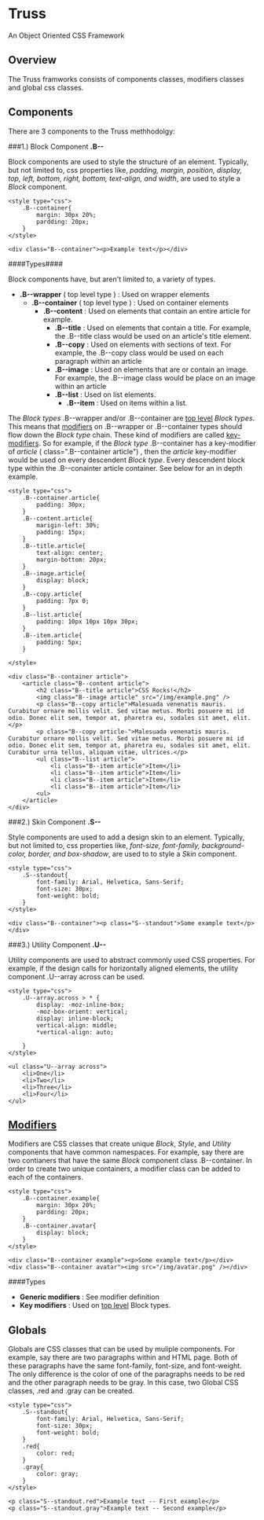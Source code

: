 Truss
=====

An Object Oriented CSS Framework

Overview
--------

The Truss framworks consists of components classes, modifiers classes and global css classes.

Components
----------

There are 3 components to the Truss methhodolgy:

###1.) Block Component **.B--**

Block components are used to style the structure of an element.  Typically, but not limited to, css properties like, *padding, margin, position, display, top, left, bottom, right, bottom, text-align, and width*, are used to style a *Block* component.

	<style type="css">
		.B--container{
			margin: 30px 20%;
			pardding: 20px;
		}
	</style>

	<div class="B--container"><p>Example text</p></div>


####Types####

Block components have, but aren't limited to, a variety of types.

- **.B--wrapper** ( top level type ) : Used on wrapper elements
	- **.B--container** ( top level type ) : Used on container elements 
		- **.B--content** : Used on elements that contain an entire article for example.
			- **.B--title** : Used on elements that contain a title. For example, the .B--title class would be used on an article's title element.
			- **.B--copy** : Used on elements with sections of text.  For example, the .B--copy class would be used on each paragraph within an article  
			- **.B--image** : Used on elements that are or contain an image.  For example, the .B--image class would be place on an image within an article
			- **.B--list** :  Used on list elements.
				- **.B--item** :  Used on items within a list.

The *Block types* .B--wrapper and/or .B--container are <a href="#top-level">top level</a> *Block types*.  This means that [modifiers](#modifiers) on .B--wrapper or .B--container types should flow down the *Block type*  chain. These kind of modifiers are called [key-modifiers](#key-modifiers). So for example, if the *Block type* .B--container has a key-modifier of *article*  ( class=".B--container article") , then the *article* key-modifier would be used on every descendent *Block type*.  Every descendent block type within the .B--conainter article container.  See below for an in depth example. 

	<style type="css">
		.B--container.article{
			padding: 30px;
		}
		.B--content.article{
			marigin-left: 30%;
			padding: 15px;
		}
		.B--title.article{
			text-align: center;
			margin-bottom: 20px;
		}
		.B--image.article{
			display: block;
		}
		.B--copy.article{
			padding: 7px 0;
		}
		.B--list.article{
			padding: 10px 10px 10px 30px;
		}
		.B--item.article{
			padding: 5px;
		}

	</style>

	<div class="B--container article">
		<article class="B--content article">
			<h2 class="B--title article">CSS Rocks!</h2>
			<img class="B--image article" src="/img/example.png" />
			<p class="B--copy article">Malesuada venenatis mauris. Curabitur ornare mollis velit. Sed vitae metus. Morbi posuere mi id odio. Donec elit sem, tempor at, pharetra eu, sodales sit amet, elit.</p>
			<p class="B--copy article-">Malesuada venenatis mauris. Curabitur ornare mollis velit. Sed vitae metus. Morbi posuere mi id odio. Donec elit sem, tempor at, pharetra eu, sodales sit amet, elit.  Curabitur urna tellus, aliquam vitae, ultrices.</p>  
			<ul class="B--list article">
				<li class="B--item article">Item</li>
				<li class="B--item article">Item</li>
				<li class="B--item article">Item</li>
				<li class="B--item article">Item</li>
			<ul>
		</article>
	</div>	


###2.) Skin Component **.S--**

Style components are used to add a design skin to an element.  Typically, but not limited to, css properties like, *font-size, font-family, background-color, border, and box-shadow*, are used to to style a *Skin* component.


	<style type="css">
		.S--standout{
			font-family: Arial, Helvetica, Sans-Serif;
			font-size: 30px;	
			font-weight: bold;
		}
	</style>

	<div class="B--container"><p class="S--standout">Some example text</p></div>


###3.) Utility Component **.U--**

Utility components are used to abstract commonly used CSS properties.  For example, if the design calls for horizontally aligned elements, the utility component .U--array across can be used.


	<style type="css">
		.U--array.across > * {
			display: -moz-inline-box;
			-moz-box-orient: vertical;
			display: inline-block;
			vertical-align: middle;
			*vertical-align: auto;

		}
	</style>
	
	<ul class="U--array across">
		<li>One</li>
		<li>Two</li>
		<li>Three</li>
		<li>Four</li>
	</ul>


<a href="#modifier">Modifiers</a>
---------------------------------

Modifiers are CSS classes that create unique *Block*, *Style*, and *Utility* components that have common namespaces. For example, say there are two contianers that have the same *Block* component class .B--container.  In order to create two unique containers, a modifier class can be added to each of the containers. 


	<style type="css">
		.B--container.example{
			margin: 30px 20%;
			pardding: 20px;
		}
		.B--container.avatar{
			display: block;
		}
	</style>

	<div class="B--container example"><p>Some example text</p></div>
	<div class="B--container avatar"><img src="/img/avatar.png" /></div>

####Types

- **Generic modifiers** : See modifier definition
- **Key modifiers** : Used on <a href="#top-level">top level</a> Block types. 


Globals
-------

Globals are CSS classes that can be used by muliple components.  For example, say there are two paragraphs within and HTML page.  Both of these paragraphs have the same font-family, font-size, and font-weight.  The only difference is the color of one of the paragraphs needs to be  red and the other paragraph needs to be gray.  In this case, two Global CSS classes, .red and .gray can be created. 

	<style type="css">
		.S--standout{
			font-family: Arial, Helvetica, Sans-Serif;
			font-size: 30px;	
			font-weight: bold;
		}
		.red{
			color: red;
		}
		.gray{
			color: gray;
		}
	</style>

	<p class="S--standout.red">Example text -- First example</p>
	<p class="S--standout.gray">Example text -- Second example</p>


